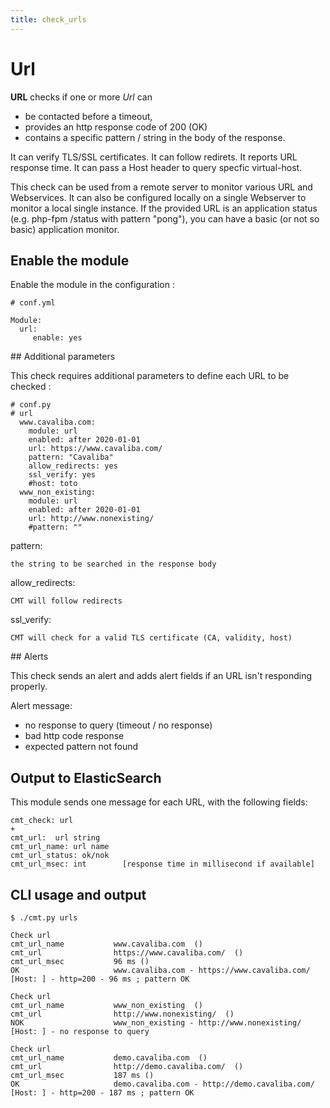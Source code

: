 ```yaml
---
title: check_urls
---
```


# Url

**URL** checks if one or more *Url* can 

- be contacted before a timeout, 
- provides an http response code of 200 (OK)
- contains a specific pattern / string in the body of the response.

It can verify TLS/SSL certificates.
It can follow redirets.
It reports URL response time.
It can pass a Host header to query specfic virtual-host.

This check can be used from a remote server to monitor various URL and Webservices. It can also be configured locally on a single Webserver to monitor a local single instance. If the provided URL is an application status (e.g. php-fpm /status with pattern "pong"), you can have a basic (or not so basic) application monitor.

## Enable the module

Enable the module in the configuration :

    # conf.yml

	Module:
  	  url:
  	     enable: yes

## Additional parameters

This check requires additional parameters to define each URL to be checked :

	# conf.py
	# url
	  www.cavaliba.com:
	    module: url
	    enabled: after 2020-01-01
	    url: https://www.cavaliba.com/
	    pattern: "Cavaliba"
	    allow_redirects: yes
	    ssl_verify: yes
	    #host: toto
	  www_non_existing:
	    module: url
	    enabled: after 2020-01-01
	    url: http://www.nonexisting/
	    #pattern: ""


pattern: 
	
    the string to be searched in the response body

allow_redirects:
	
    CMT will follow redirects

ssl_verify:
	
    CMT will check for a valid TLS certificate (CA, validity, host)


## Alerts

This check sends an alert and adds alert fields if an URL isn't responding properly.

Alert message:

- no response to query (timeout / no response)
- bad http code response
- expected pattern not found

## Output to ElasticSearch

This module sends one message for each URL, with the following fields:

	cmt_check: url
	+
	cmt_url:  url string
	cmt_url_name: url name
	cmt_url_status: ok/nok
	cmt_url_msec: int        [response time in millisecond if available]

## CLI usage and output

	$ ./cmt.py urls

	Check url 
	cmt_url_name           www.cavaliba.com  () 
	cmt_url                https://www.cavaliba.com/  () 
	cmt_url_msec           96 ms () 
	OK                     www.cavaliba.com - https://www.cavaliba.com/ [Host: ] - http=200 - 96 ms ; pattern OK

	Check url 
	cmt_url_name           www_non_existing  () 
	cmt_url                http://www.nonexisting/  () 
	NOK                    www_non_existing - http://www.nonexisting/ [Host: ] - no response to query

	Check url 
	cmt_url_name           demo.cavaliba.com  () 
	cmt_url                http://demo.cavaliba.com/  () 
	cmt_url_msec           187 ms () 
	OK                     demo.cavaliba.com - http://demo.cavaliba.com/ [Host: ] - http=200 - 187 ms ; pattern OK






